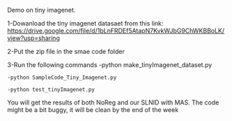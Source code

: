 Demo on tiny imagenet.

1-Dowanload the tiny imagenet datasaet from this link: 
https://drive.google.com/file/d/1bLnFRDEf5AtapN7KvkWJbG9ChWKBBoLK/view?usp=sharing 

2-Put the zip file in the smae code folder

3-Run the following commands 
	-python make_tinyImagenet_dataset.py

	-python SampleCode_Tiny_Imagenet.py

	-python test_tinyImagenet.py


You will get the results of both NoReg and our SLNID with MAS.
The code might be a bit buggy, it will be clean by the end of the week 
